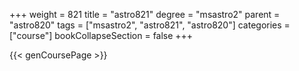 +++
weight = 821
title = "astro821"
degree = "msastro2"
parent = "astro820"
tags = ["msastro2", "astro821", "astro820"]
categories = ["course"]
bookCollapseSection = false
+++

{{< genCoursePage >}}
